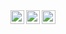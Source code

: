 <a href="https://github.com/pyrazine">
  <img align="left" alt="pyrazine Github" width="22px" src="https://cdn.jsdelivr.net/npm/simple-icons@v3/icons/github.svg" />
</a>
<a href="https://t.me/pyrazine">
  <img align="left" alt="pyrazine Telegram" width="22px" src="https://cdn.jsdelivr.net/npm/simple-icons@v3/icons/telegram.svg" />
</a>
<a href="https://www.droidflashing.com">
  <img align="left" alt="pyrazine Blogger" width="22px" src="https://cdn.jsdelivr.net/npm/simple-icons@v3/icons/blogger.svg" />
</a>  
  <br/>
<br/>
